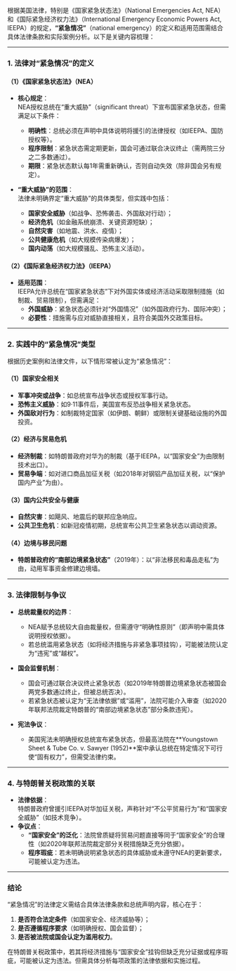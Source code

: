 根据美国法律，特别是《国家紧急状态法》（National Emergencies Act, NEA）和《国际紧急经济权力法》（International Emergency Economic Powers Act, IEEPA）的规定，**“紧急情况”**（national emergency）的定义和适用范围需结合具体法律条款和实际案例分析。以下是关键内容梳理：

---

### **1. 法律对“紧急情况”的定义**
#### **（1）《国家紧急状态法》（NEA）**
- **核心规定**：  
  NEA授权总统在“重大威胁”（significant threat）下宣布国家紧急状态，但需满足以下条件：  
  - **明确性**：总统必须在声明中具体说明将援引的法律授权（如IEEPA、国防授权等）。  
  - **程序限制**：紧急状态需定期更新，国会可通过联合决议终止（需两院三分之二多数通过）。  
  - **期限**：紧急状态默认每1年需重新确认，否则自动失效（除非国会另有规定）。  

- **“重大威胁”的范围**：  
  法律未明确界定“重大威胁”的具体类型，但实践中包括：  
  - **国家安全威胁**（如战争、恐怖袭击、外国敌对行动）；  
  - **经济危机**（如金融系统崩溃、关键资源短缺）；  
  - **自然灾害**（如地震、洪水、疫情）；  
  - **公共健康危机**（如大规模传染病爆发）；  
  - **国内动荡**（如大规模骚乱、恐怖主义活动）。  

#### **（2）《国际紧急经济权力法》（IEEPA）**
- **适用范围**：  
  IEEPA允许总统在“国家紧急状态”下对外国实体或经济活动采取限制措施（如制裁、贸易限制），但需满足：  
  - **外国威胁**：紧急状态必须针对“外国情况”（如外国政府行为、国际冲突）；  
  - **必要性**：措施需与应对威胁直接相关，且符合美国外交政策目标。  

---

### **2. 实践中的“紧急情况”类型**
根据历史案例和法律文件，以下情形常被认定为“紧急情况”：  
#### **（1）国家安全相关**  
- **军事冲突或战争**：如总统宣布战争状态或授权军事行动。  
- **恐怖主义威胁**：如9·11事件后，美国宣布反恐战争相关紧急状态。  
- **外国敌对行为**：如制裁特定国家（如伊朗、朝鲜）或限制关键基础设施的外国投资。  

#### **（2）经济与贸易危机**  
- **经济制裁**：如特朗普政府对华为的制裁（基于IEEPA，以“国家安全”为由限制技术出口）。  
- **贸易争端**：如对进口商品加征关税（如2018年对钢铝产品加征关税，以“保护国内产业”为由）。  

#### **（3）国内公共安全与健康**  
- **自然灾害**：如飓风、地震后的联邦应急响应。  
- **公共卫生危机**：如新冠疫情初期，总统宣布公共卫生紧急状态以调动资源。  

#### **（4）边境与移民问题**  
- **特朗普政府的“南部边境紧急状态”**（2019年）：以“非法移民和毒品走私”为由，动用军事资金修建边境墙。  

---

### **3. 法律限制与争议**
- **总统裁量权的边界**：  
  - NEA赋予总统较大自由裁量权，但需遵守“明确性原则”（即声明中需具体说明授权依据）。  
  - 若总统滥用紧急状态（如将经济措施与非紧急事项挂钩），可能被法院认定为“违宪”或“越权”。  

- **国会监督机制**：  
  - 国会可通过联合决议终止紧急状态（如2019年特朗普边境紧急状态被国会两党多数通过终止，但被总统否决）。  
  - 若紧急状态被认定为“无法律依据”或“滥用”，法院可能介入审查（如2020年联邦法院裁定特朗普的“南部边境紧急状态”部分条款违宪）。  

- **宪法争议**：  
  - 美国宪法未明确授权总统宣布紧急状态，但最高法院在**Youngstown Sheet & Tube Co. v. Sawyer (1952)**案中承认总统在特定情况下可行使“固有权力”，但需受法律约束。  

---

### **4. 与特朗普关税政策的关联**
- **法律依据**：  
  特朗普政府曾援引IEEPA对华加征关税，声称针对“不公平贸易行为”和“国家安全威胁”（如技术竞争）。  
- **争议点**：  
  - **“国家安全”的泛化**：法院曾质疑将贸易问题直接等同于“国家安全”的合理性（如2020年联邦法院裁定部分关税措施缺乏充分依据）。  
  - **程序瑕疵**：若未明确说明紧急状态的具体威胁或未遵守NEA的更新要求，可能被认定为违法。  

---

### **结论**
“紧急情况”的法律定义需结合具体法律条款和总统声明内容，核心在于：  
1. **是否符合法定条件**（如国家安全、经济威胁等）；  
2. **是否遵循程序要求**（如明确授权、国会监督）；  
3. **是否被法院或国会认定为滥用权力**。  

在特朗普关税政策中，若其将经济措施与“国家安全”挂钩但缺乏充分证据或程序瑕疵，可能被认定为违法。但需具体分析每项政策的法律依据和实施过程。
